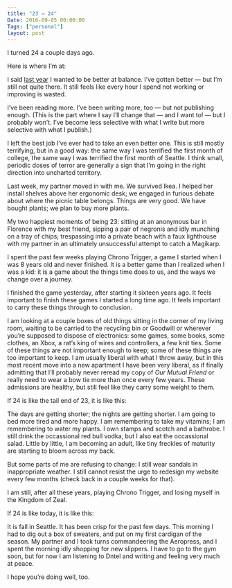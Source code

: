 ```yaml
---
title: "23 → 24"
Date: 2016-09-05 00:00:00
Tags: ["personal"]
layout: post
---
```


<p>I turned 24 a couple days ago.</p>


<p>Here is where I’m at:</p>


<p>I said <a href="http://jmduke.com/posts/22/">last year</a> I wanted to be better at balance.  I’ve gotten better — but I’m still not quite there.  It still feels like every hour I spend not working or improving is wasted.</p>


<p>I’ve been reading more.  I’ve been writing more, too — but not publishing enough.  (This is the part where I say I’ll change that — and I want to! — but I probably won’t.  I’ve become less selective with what I write but more selective with what I publish.)</p>


<p>I left the best job I’ve ever had to take an even better one.  This is still mostly terrifying, but in a good way: the same way I was terrified the first month of college, the same way I was terrified the first month of Seattle.  I think small, periodic doses of terror are generally a sign that I’m going in the right direction into uncharted territory.</p>


<p>Last week, my partner moved in with me.  We survived Ikea.  I helped her install shelves above her ergonomic desk; we engaged in furious debate about where the picnic table belongs.  Things are very good.  We have bought plants; we plan to buy more plants.</p>


<p>My two happiest moments of being 23: sitting at an anonymous bar in Florence with my best friend, sipping a pair of negronis and idly munching on a tray of chips; trespassing into a private beach with a faux lighthouse with my partner in an ultimately unsuccessful attempt to catch a Magikarp.</p>


<p>I spent the past few weeks playing Chrono Trigger, a game I started when I was 8 years old and never finished.  It is a better game than I realized when I was a kid: it is a game about the things time does to us, and the ways we change over a journey.</p>


<p>I finished the game yesterday, after starting it sixteen years ago.  It feels important to finish these games I started a long time ago.  It feels important to carry these things through to conclusion.</p>


<p>I am looking at a couple boxes of old things sitting in the corner of my living room, waiting to be carried to the recycling bin or Goodwill or wherever you’re supposed to dispose of electronics: some games, some books, some clothes, an Xbox, a rat’s king of wires and controllers, a few knit ties.  Some of these things are not important enough to keep; some of these things are too important to keep.  I am usually liberal with what I throw away, but in this most recent move into a new apartment I have been very liberal, as if finally admitting that I’ll probably never reread my copy of <em>Our Mutual Friend</em> or really need to wear a bow tie more than once every few years.  These admissions are healthy, but still feel like they carry some weight to them.</p>


<p>If 24 is like the tail end of 23, it is like this:</p>


<p>The days are getting shorter; the nights are getting shorter.  I am going to bed more tired and more happy.  I am remembering to take my vitamins; I am remembering to water my plants.  I own stamps and scotch and a bathrobe.  I still drink the occassional red bull vodka, but I also eat the occassional salad. Little by little, I am becoming an adult, like tiny freckles of maturity are starting to bloom across my back.</p>


<p>But some parts of me are refusing to change: I still wear sandals in inappropriate weather.  I still cannot resist the urge to redesign my website every few months (check back in a couple weeks for that).</p>


<p>I am still, after all these years, playing Chrono Trigger, and losing myself in the Kingdom of Zeal.</p>


<p>If 24 is like today, it is like this:</p>


<p>It is fall in Seattle.  It has been crisp for the past few days.  This morning I had to dig out a box of sweaters, and put on my first cardigan of the season.  My partner and I took turns commandeering the Aeropress, and I spent the morning idly shopping for new slippers.  I have to go to the gym soon, but for now I am listening to Dntel and writing and feeling very much at peace.</p>


<p>I hope you’re doing well, too.</p>
	